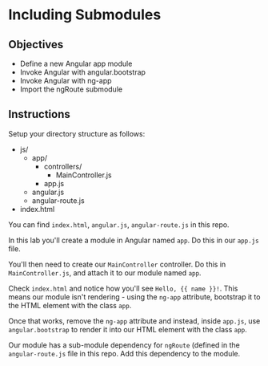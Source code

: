 # Including Submodules

## Objectives

- Define a new Angular app module
- Invoke Angular with angular.bootstrap
- Invoke Angular with ng-app
- Import the ngRoute submodule

## Instructions

Setup your directory structure as follows:

- js/
  - app/
    - controllers/
      - MainController.js
    - app.js
  - angular.js
  - angular-route.js
- index.html

You can find `index.html`, `angular.js`, `angular-route.js` in this repo.

In this lab you'll create a module in Angular named `app`. Do this in our `app.js` file.

You'll then need to create our `MainController` controller. Do this in `MainController.js`, and attach it to our module named `app`.

Check `index.html` and notice how you'll see `Hello, {{ name }}!`. This means our module isn't rendering - using the `ng-app` attribute, bootstrap it to the HTML element with the class `app`.

Once that works, remove the `ng-app` attribute and instead, inside `app.js`, use `angular.bootstrap` to render it into our HTML element with the class `app`.

Our module has a sub-module dependency for `ngRoute` (defined in the `angular-route.js` file in this repo. Add this dependency to the module. 
